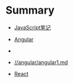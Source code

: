 # Summary

* [JavaScript笔记](README.md)
* [Angular](/angular/index.md)
* 
* [//angular/angular1.md](//angular/angular1.md "Angular 1.x")

* [React](/react/index.md)



